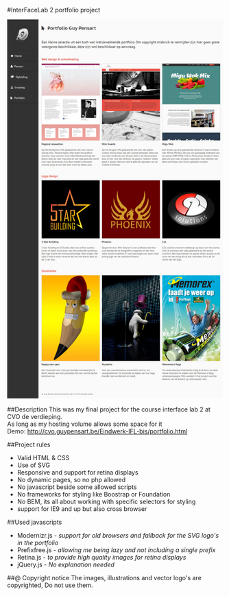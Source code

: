 #InterFaceLab 2 portfolio project

![alt text](cover.jpg "IFL2 pensart portfolio")

##Description
This was my final project for the course interface lab 2 at CVO de verdieping.  
As long as my hosting volume allows some space for it  
Demo: http://cvo.guypensart.be/Eindwerk-IFL-bis/portfolio.html

##Project rules
* Valid HTML & CSS
* Use of SVG
* Responsive and support for retina displays
* No dynamic pages, so no php allowed
* No javascript beside some allowed scripts
* No frameworks for styling like Boostrap or Foundation
* No BEM, its all about working with specific selectors for styling
* support for IE9 and up but also cross browser

##Used javascripts
* Modernizr.js - _support for old browsers and fallback for the SVG logo's in the portfolio_
* Prefixfree.js - _allowing me being lazy and not including a single prefix_
* Retina.js - _to provide high quality images for retina displays_
* jQuery.js - _No explanation needed_

##@ Copyright notice
The images, illustrations and vector logo's are copyrighted, Do not use them.